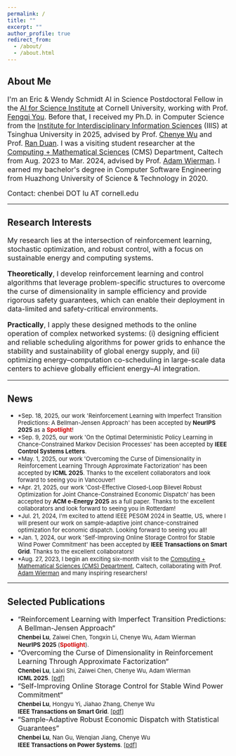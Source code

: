 ```yaml
---
permalink: /
title: ""
excerpt: ""
author_profile: true
redirect_from: 
  - /about/
  - /about.html
---
```


## About Me ##
<font size=3> I'm an Eric & Wendy Schmidt AI in Science Postdoctoral Fellow in the <a href="https://science.ai.cornell.edu/" target="_blank">AI for Science Institute</a> at Cornell University, working with Prof. <a href="https://www.peese.org/professor/" target="_blank">Fengqi You</a>. Before that, I received my Ph.D. in Computer Science from the <a href="https://iiis.tsinghua.edu.cn/en/" target="_blank">Institute for Interdisciplinary Information Sciences</a> (IIIS) at Tsinghua University in 2025, advised by Prof. <a href="http://www.wuchenye.cn/" target="_blank">Chenye Wu</a> and Prof. <a href="https://iiis.tsinghua.edu.cn/en/People/Faculty/DuanRan.htm" target="_blank">Ran Duan</a>. I was a visiting student researcher at the <a href="https://www.cms.caltech.edu/" target="_blank">Computing + Mathematical Sciences</a> (CMS) Department, Caltech from Aug. 2023 to Mar. 2024, advised by Prof. <a href="https://adamwierman.com/" target="_blank">Adam Wierman</a>. I earned my bachelor's degree in Computer Software Engineering from Huazhong University of Science & Technology in 2020. </font>





<p><font size=3> Contact: chenbei DOT lu AT cornell.edu</font></p>


---
## Research Interests ##
<font size=3> 

<p>My research lies at the intersection of reinforcement learning, stochastic optimization, and robust control, with a focus on sustainable energy and computing systems. </p>

<p><b>Theoretically</b>, I develop reinforcement learning and control algorithms that leverage problem-specific structures to overcome the curse of dimensionality in sample efficiency and provide rigorous safety guarantees, which can enable their deployment in data-limited and safety-critical environments. </p>

<p><b>Practically</b>, I apply these designed methods to the online operation of complex networked systems: (i) designing efficient and reliable scheduling algorithms for power grids to enhance the stability and sustainability of global energy supply, and (ii) optimizing energy–computation co-scheduling in large-scale data centers to achieve globally efficient energy–AI integration.</p>

 

</font>





---
## News ##
<ul>
  <li><font size=2>*Sep. 18, 2025, our work 'Reinforcement Learning with Imperfect Transition Predictions: A Bellman-Jensen Approach' has been accepted by <b>NeurIPS 2025</b> as a <strong style="color:#d00000;">Spotlight</strong>! </font> </li>
  <li><font size=2>*Sep. 9, 2025, our work 'On the Optimal Deterministic Policy Learning in Chance-Constrained Markov Decision Processes' has been accepted by <b>IEEE Control Systems Letters</b>. </font> </li>
  <li><font size=2>*May. 1, 2025, our work 'Overcoming the Curse of Dimensionality in Reinforcement Learning Through Approximate Factorization' has been accepted by <b>ICML 2025</b>. Thanks to the excellent collaborators and look forward to seeing you in Vancouver! </font> </li>
   <li><font size=2>*Apr. 21, 2025, our work 'Cost-Effective Closed-Loop Bilevel Robust Optimization for Joint Chance-Constrained Economic Dispatch' has been accepted by <b>ACM e-Energy 2025</b> as a full paper. Thanks to the excellent collaborators and look forward to seeing you in Rotterdam! </font> </li>
  <li><font size=2>*Jul. 21, 2024, I'm excited to attend IEEE PESGM 2024 in Seattle, US, where I will present our work on sample-adaptive joint chance-constrained optimization for economic dispatch. Looking forward to seeing you all!</font> </li>
  <li><font size=2>*Jan. 1, 2024, our work 'Self-Improving Online Storage Control for Stable Wind Power Commitment' has been accepted by <b>IEEE Transactions on Smart Grid</b>. Thanks to the excellent collaborators! </font> </li>
<li><font size=2>*Aug. 27, 2023, I begin an exciting six-month visit to the <a href="https://www.cms.caltech.edu/" target="_blank">Computing + Mathematical Sciences (CMS) Department</a>, Caltech, collaborating with Prof. <a href="https://adamwierman.com/" target="_blank">Adam Wierman</a> and many inspiring researchers!</font> </li>
</ul>


---
## Selected Publications ##
<ul>
  <li><font size=3>“Reinforcement Learning with Imperfect Transition Predictions: A Bellman-Jensen Approach“<font size=3>  <br>
  <font size=2> <b>Chenbei Lu</b>, Zaiwei Chen, Tongxin Li, Chenye Wu, Adam Wierman<font size=2> <br>
    <font size=2><b>NeurIPS 2025 </b>(<strong style="color:#d00000;">Spotlight</strong>). <font size=2>  
<li><font size=3>“Overcoming the Curse of Dimensionality in Reinforcement Learning Through Approximate Factorization“<font size=3>  <br>
  <font size=2> <b>Chenbei Lu</b>, Laixi Shi, Zaiwei Chen, Chenye Wu, Adam Wierman<font size=2> <br>
    <font size=2><b>ICML 2025</b>. <font size=2>  <a href="https://openreview.net/pdf?id=aEsIW59zDm">[pdf]</a>
  <li><font size=3>“Self-Improving Online Storage Control for Stable Wind Power Commitment“<font size=3>  <br>
  <font size=2> <b>Chenbei Lu</b>, Hongyu Yi, Jiahao Zhang, Chenye Wu<font size=2> <br>
    <font size=2><b>IEEE Transactions on Smart Grid</b>. <font size=2>  <a href="https://eldertrump.github.io/files/Self-Improving_Online_Storage_Control_for_Stable_Wind_Power_Commitment.pdf">[pdf]</a>
  <li><font size=3>“Sample-Adaptive Robust Economic Dispatch with Statistical Guarantees” <font size=3>  <br>
    <font size=2> <b>Chenbei Lu</b>, Nan Gu, Wenqian Jiang, Chenye Wu<font size=2> <br>
    <font size=2><b>IEEE Transactions on Power Systems</b>. <font size=2> <a href="https://eldertrump.github.io/files/Sample-Adaptive_Robust_Economic_Dispatch_With_Statistically_Feasible_Guarantees (1).pdf" target="_blank">[pdf]</a>
  








